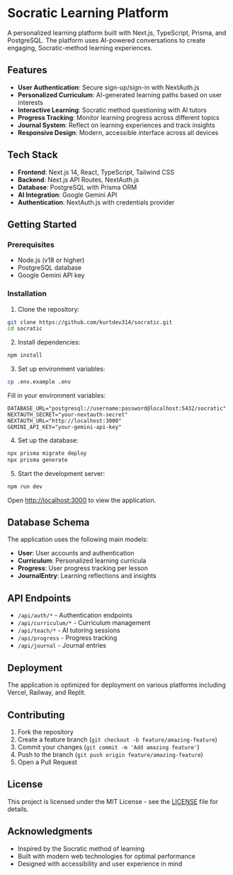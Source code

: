 
# Socratic Learning Platform

A personalized learning platform built with Next.js, TypeScript, Prisma, and PostgreSQL. The platform uses AI-powered conversations to create engaging, Socratic-method learning experiences.

## Features

- **User Authentication**: Secure sign-up/sign-in with NextAuth.js
- **Personalized Curriculum**: AI-generated learning paths based on user interests
- **Interactive Learning**: Socratic method questioning with AI tutors
- **Progress Tracking**: Monitor learning progress across different topics
- **Journal System**: Reflect on learning experiences and track insights
- **Responsive Design**: Modern, accessible interface across all devices

## Tech Stack

- **Frontend**: Next.js 14, React, TypeScript, Tailwind CSS
- **Backend**: Next.js API Routes, NextAuth.js
- **Database**: PostgreSQL with Prisma ORM
- **AI Integration**: Google Gemini API
- **Authentication**: NextAuth.js with credentials provider

## Getting Started

### Prerequisites

- Node.js (v18 or higher)
- PostgreSQL database
- Google Gemini API key

### Installation

1. Clone the repository:
```bash
git clone https://github.com/kurtdev314/socratic.git
cd socratic
```

2. Install dependencies:
```bash
npm install
```

3. Set up environment variables:
```bash
cp .env.example .env
```

Fill in your environment variables:
```
DATABASE_URL="postgresql://username:password@localhost:5432/socratic"
NEXTAUTH_SECRET="your-nextauth-secret"
NEXTAUTH_URL="http://localhost:3000"
GEMINI_API_KEY="your-gemini-api-key"
```

4. Set up the database:
```bash
npx prisma migrate deploy
npx prisma generate
```

5. Start the development server:
```bash
npm run dev
```

Open [http://localhost:3000](http://localhost:3000) to view the application.

## Database Schema

The application uses the following main models:

- **User**: User accounts and authentication
- **Curriculum**: Personalized learning curricula
- **Progress**: User progress tracking per lesson
- **JournalEntry**: Learning reflections and insights

## API Endpoints

- `/api/auth/*` - Authentication endpoints
- `/api/curriculum/*` - Curriculum management
- `/api/teach/*` - AI tutoring sessions
- `/api/progress` - Progress tracking
- `/api/journal` - Journal entries

## Deployment

The application is optimized for deployment on various platforms including Vercel, Railway, and Replit.

## Contributing

1. Fork the repository
2. Create a feature branch (`git checkout -b feature/amazing-feature`)
3. Commit your changes (`git commit -m 'Add amazing feature'`)
4. Push to the branch (`git push origin feature/amazing-feature`)
5. Open a Pull Request

## License

This project is licensed under the MIT License - see the [LICENSE](LICENSE) file for details.

## Acknowledgments

- Inspired by the Socratic method of learning
- Built with modern web technologies for optimal performance
- Designed with accessibility and user experience in mind
